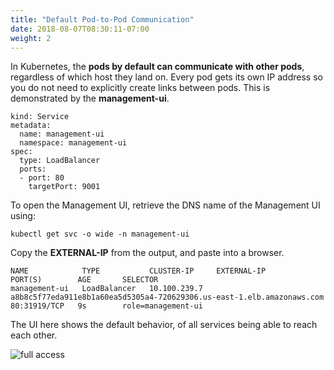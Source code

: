 ```yaml
---
title: "Default Pod-to-Pod Communication"
date: 2018-08-07T08:30:11-07:00
weight: 2
---
```

In Kubernetes, the **pods by default can communicate with other pods**, regardless of which host they land on. Every pod gets its own IP address so you do not need to explicitly create links between pods. This is demonstrated by the **management-ui**.

```
kind: Service
metadata:
  name: management-ui
  namespace: management-ui
spec:
  type: LoadBalancer
  ports:
  - port: 80
    targetPort: 9001
```

To open the Management UI, retrieve the DNS name of the Management UI using:

```
kubectl get svc -o wide -n management-ui
```

Copy the **EXTERNAL-IP** from the output, and paste into a browser.

```output
NAME            TYPE           CLUSTER-IP     EXTERNAL-IP                                                              PORT(S)        AGE       SELECTOR
management-ui   LoadBalancer   10.100.239.7   a8b8c5f77eda911e8b1a60ea5d5305a4-720629306.us-east-1.elb.amazonaws.com   80:31919/TCP   9s        role=management-ui
```

The UI here shows the default behavior, of all services being able to reach each other.

![full access](/images/calico-full-access.png)
